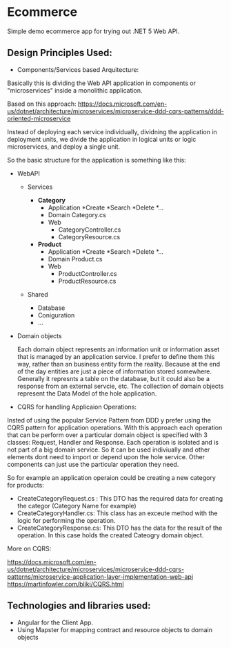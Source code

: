# Ecommerce

Simple demo ecommerce app for trying out .NET 5 Web API.

## Design Principles Used:

- Components/Services based Arquitecture:

Basically this is dividing the Web API application in components or "microservices" inside a monolithic application.

Based on this approach: https://docs.microsoft.com/en-us/dotnet/architecture/microservices/microservice-ddd-cqrs-patterns/ddd-oriented-microservice

Instead of deploying each service individually, dividning the application in deployment units, we divide the application in logical units or logic microservices, and deploy a single unit.

So the basic structure for the application is something like this:
  * WebAPI
    * Services
      * __Category__
        * Application
          *Create
          *Search
          *Delete
          *...
        * Domain
          Category.cs
        * Web
          * CategoryController.cs
          * CategoryResource.cs
      * __Product__
        * Application
          *Create
          *Search
          *Delete
          *...
        * Domain
          Product.cs
        * Web
          * ProductController.cs
          * ProductResource.cs
  
    * Shared
      * Database
      * Coniguration
      * ...

- Domain objects

  Each domain object represents an information unit or information asset that is managed by an application service.
  I prefer to define them this way, rather than an business entity form the reality.
  Because at the end of the day entities are just a piece of information stored somewhere.
  Generally it represnts a table on the database, but it could also be a response from an external servcie, etc.
  The collection of domain objects represent the Data Model of the hole application.

- CQRS for handling Applicaion Operations:

Insted of using the popular Service Pattern from DDD y prefer using the CQRS pattern for application operations. 
With this approach each operation that can be perform over a particular domain object is specified with 3 classes: Request, Handler and Response.
Each operation is isolated and is not part of a big domain service. So it can be used indiviually and other elements dont need to import or depend upon the hole service.
Other components can just use the particular operation they need.

So for example an application operaion could be creating a new category for products:
  - CreateCategoryRequest.cs : This DTO has the required data for creating the categor (Category Name for example)
  - CreateCategoryHandler.cs: This class has an exceute method with the logic for performing the operation.
  - CreateCategoryResponse.cs: This DTO has the data for the result of the operation. In this case holds the created Cateogry domain object.

More on CQRS:

https://docs.microsoft.com/en-us/dotnet/architecture/microservices/microservice-ddd-cqrs-patterns/microservice-application-layer-implementation-web-api
https://martinfowler.com/bliki/CQRS.html


## Technologies and libraries used:

- Angular for the Client App.
- Using Mapster for mapping contract and resource objects to domain objects 

